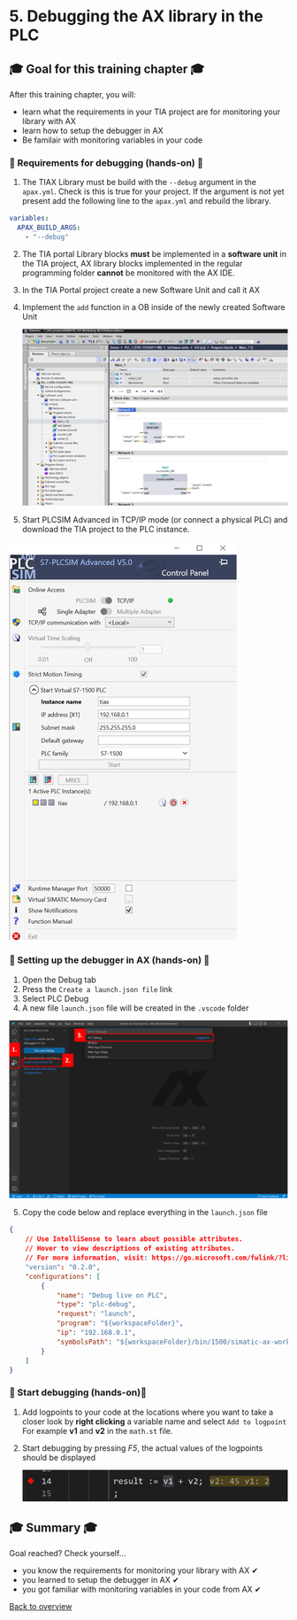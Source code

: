 # 5. Debugging the AX library in the PLC

## :mortar_board: Goal for this training chapter :mortar_board:

After this training chapter, you will:

- learn what the requirements in your TIA project are for monitoring your library with AX
- learn how to setup the debugger in AX
- Be familair with monitoring variables in your code

### :raised_hands: Requirements for debugging (hands-on) :raised_hands:

1. The TIAX Library must be build with the `--debug` argument in the `apax.yml`. Check is this is true for your project. If the argument is not yet present add the following line to the `apax.yml` and rebuild the library.

```yaml
variables:
  APAX_BUILD_ARGS:
    - "--debug"
```

2. The TIA portal Library blocks **must** be implemented in a **software unit** in the TIA project, AX library blocks implemented in the regular programming folder **cannot** be monitored with the AX IDE.
3. In the TIA Portal project create a new Software Unit and call it AX
4. Implement the `add` function in a OB inside of the newly created Software Unit

   ![drawing](./assets/20230712_151121_image.png)
5. Start PLCSIM Advanced in TCP/IP mode (or connect a physical PLC) and download the TIA project to the PLC instance.

![drawing](./assets/20230712_150919_image.png)

### :raised_hands: Setting up the debugger in AX (hands-on) :raised_hands:

1. Open the Debug tab
2. Press the `Create a launch.json file` link
3. Select PLC Debug
4. A new file `launch.json` file will be created in the `.vscode` folder

![drawing](./assets/20230712_141214_image.png)

5. Copy the code below and replace everything in the `launch.json` file

```json
{
    // Use IntelliSense to learn about possible attributes.
    // Hover to view descriptions of existing attributes.
    // For more information, visit: https://go.microsoft.com/fwlink/?linkid=830387
    "version": "0.2.0",
    "configurations": [
        {
            "name": "Debug live on PLC",
            "type": "plc-debug",
            "request": "launch",
            "program": "${workspaceFolder}",
            "ip": "192.168.0.1",
            "symbolsPath": "${workspaceFolder}/bin/1500/simatic-ax-workshop-nl.lib"
        }
    ]
}

```

### :raised_hands: Start debugging (hands-on):raised_hands:

1. Add logpoints to your code at the locations where you want to take a closer look by **right clicking** a variable name and select `Add to logpoint` For example **v1** and **v2** in the `math.st` file.
2. Start debugging by pressing *F5*, the actual values of the logpoints should be displayed

   ![drawing](./assets/20230712_152836_image.png)

## :mortar_board: Summary :mortar_board:

Goal reached? Check yourself...

- you know the requirements for monitoring your library with AX ✔
- you learned to setup the debugger in AX ✔
- you got familiar with monitoring variables in your code from AX ✔

[Back to overview](./../README.md)
